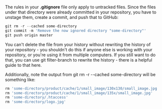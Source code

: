 The rules in your **.gitignore** file only apply to untracked files. Since the files under that directory were already committed in your repository, you have to unstage them, create a commit, and push that to GitHub:

````javascript
git rm -r --cached some-directory
git commit -m 'Remove the now ignored directory "some-directory"'
git push origin master

````
You can't delete the file from your history without rewriting the history of your repository - you shouldn't do this if anyone else is working with your repository, or you're using it from multiple computers. If you still want to do that, you can use git filter-branch to rewrite the history - there is a helpful guide to that here.

Additionally, note the output from git rm -r --cached some-directory will be something like:

````javascript
rm 'some-directory/product/cache/1/small_image/130x130/small_image.jpg'
rm 'some-directory/product/cache/1/small_image/135x/small_image.jpg'
rm 'some-directory/.htaccess'
rm 'some-directory/logo.jpg'
